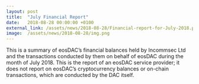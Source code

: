 ```yaml
---
layout: post
title:  "July Financial Report"
date:   2018-08-28 00:00:00 +0100
external_link: /assets/news/2018-08-28/Financial-report-for-July-2018.pdf
image:  /assets/news/2018-08-28/img.png
---
```

This is a summary of eosDAC’s financial balances held by Incommsec Ltd and the transactions conducted by them on behalf of eosDAC during the month of July 2018. This is the report of an eosDAC service provider; it does not report on eosDAC’s cryptocurrency balances or on-chain transactions, which are conducted by the DAC itself.
